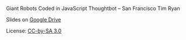 Giant Robots Coded in JavaScript
Thoughtbot – San Francisco
Tim Ryan

Slides on [Google Drive](https://docs.google.com/presentation/d/1cQH0knjwbpzzjweqTn5zC-R5cKkZrQ3AM6FB1pK33Lg/edit?usp=sharing)

License: [CC-by-SA 3.0](https://creativecommons.org/licenses/by-sa/3.0/)
